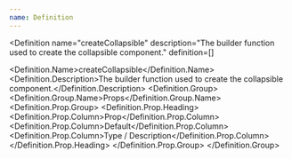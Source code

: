 ```yaml
---
name: Definition
---
```


<script>
  import { Definition } from "$lib/components";
</script>

<Definition
  name="createCollapsible"
  description="The builder function used to create the collapsible component."
  definition=[]
>
  <Definition.Name>createCollapsible</Definition.Name>
  <Definition.Description>The builder function used to create the collapsible component.</Definition.Description>
  <Definition.Group>
    <Definition.Group.Name>Props</Definition.Group.Name>
    <Definition.Prop.Group>
      <Definition.Prop.Heading>
        <Definition.Prop.Column>Prop</Definition.Prop.Column>
        <Definition.Prop.Column>Default</Definition.Prop.Column>
        <Definition.Prop.Column>Type / Description</Definition.Prop.Column>
      </Definition.Prop.Heading>
    </Definition.Prop.Group>
  </Definition.Group>
</Definition>
